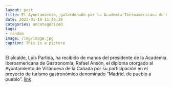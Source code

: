 ```yaml
---
layout: post
title: El Ayuntamiento, galardonado por la Academia Iberoamericana de Gastronomía
date: 2023-01-19 11:46:39
categories: uncategorized
tags:
- random
image: /img/image.jpg
caption: This is a picture
---
```

El alcalde, Luis Partida, ha recibido de manos del presidente de la Academia Iberoamericana de Gastronomía, Rafael Ansón, el diploma otorgado al Ayuntamiento de Villanueva de la Cañada por su participación en el proyecto de turismo gastronómico denominado “Madrid, de pueblo a pueblo”.   [link](https://www.ayto-villacanada.es/noticias/el-ayuntamiento-galardonado-por-la-academia-iberoamericana-de-gastronomia/)
